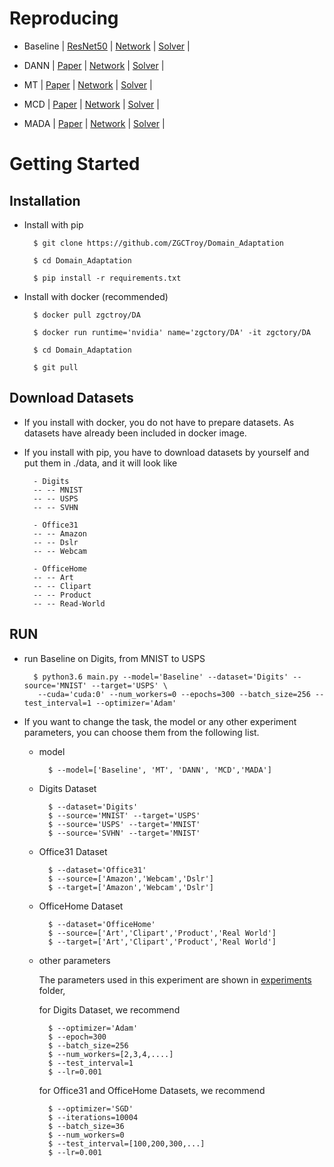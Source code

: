 # Reproducing
* Baseline 
    | [ResNet50](http://openaccess.thecvf.com/content_cvpr_2016/html/He_Deep_Residual_Learning_CVPR_2016_paper.html)
    | [Network](https://github.com/ZGCTroy/Domain_Adaptation/tree/master/networks/Baseline.py) 
    | [Solver](https://github.com/ZGCTroy/Domain_Adaptation/tree/master/solvers/BaselineSolver.py)
    |
    
* DANN 
    | [Paper](http://www.jmlr.org/papers/volume17/15-239/15-239.pdf)
    | [Network](https://github.com/ZGCTroy/Domain_Adaptation/tree/master/networks/DANN.py)
    | [Solver](https://github.com/ZGCTroy/Domain_Adaptation/tree/master/solvers/DANNSolver.py)
    |


* MT
    | [Paper](https://arxiv.org/abs/1706.05208)
    | [Network](https://github.com/ZGCTroy/Domain_Adaptation/tree/master/networks/MT.py)
    | [Solver](https://github.com/ZGCTroy/Domain_Adaptation/tree/master/solvers/MTSolver.py)
    |
    

* MCD
    | [Paper](http://openaccess.thecvf.com/content_cvpr_2018/html/Saito_Maximum_Classifier_Discrepancy_CVPR_2018_paper.html)
    | [Network](https://github.com/ZGCTroy/Domain_Adaptation/tree/master/networks/MCD.py)
    | [Solver](https://github.com/ZGCTroy/Domain_Adaptation/tree/master/solvers/MCDSolver.py)
    |
    

* MADA
    | [Paper](https://www.aaai.org/ocs/index.php/AAAI/AAAI18/paper/viewPaper/17067)
    | [Network](https://github.com/ZGCTroy/Domain_Adaptation/tree/master/networks/MADA.py)
    | [Solver](https://github.com/ZGCTroy/Domain_Adaptation/tree/master/solvers/MADASolver.py)
    |
   
# Getting Started
## Installation

* Install with pip 
        
        $ git clone https://github.com/ZGCTroy/Domain_Adaptation
        
        $ cd Domain_Adaptation
        
        $ pip install -r requirements.txt
    
* Install with docker (recommended)

        $ docker pull zgctroy/DA
    
        $ docker run runtime='nvidia' name='zgctory/DA' -it zgctory/DA
        
        $ cd Domain_Adaptation
        
        $ git pull
  
    
## Download Datasets
* If you install with docker, you do not have to prepare datasets. As datasets have already been included in docker image.
 
* If you install with pip, you have to download datasets by yourself and put them in ./data, and it will look like
    
        - Digits
        -- -- MNIST
        -- -- USPS
        -- -- SVHN
        
        - Office31
        -- -- Amazon
        -- -- Dslr
        -- -- Webcam
        
        - OfficeHome
        -- -- Art
        -- -- Clipart
        -- -- Product
        -- -- Read-World

## RUN
* run Baseline on Digits, from MNIST to USPS

        $ python3.6 main.py --model='Baseline' --dataset='Digits' --source='MNIST' --target='USPS' \
         --cuda='cuda:0' --num_workers=0 --epochs=300 --batch_size=256 --test_interval=1 --optimizer='Adam'
         

* If you want to change the task, the model or any other experiment parameters, you can choose them from the following list.

    * model
    
            $ --model=['Baseline', 'MT', 'DANN', 'MCD','MADA']
    
    * Digits Dataset
    
            $ --dataset='Digits'
            $ --source='MNIST' --target='USPS'
            $ --source='USPS' --target='MNIST'
            $ --source='SVHN' --target='MNIST'
    
    * Office31 Dataset
            
            $ --dataset='Office31'
            $ --source=['Amazon','Webcam','Dslr']
            $ --target=['Amazon','Webcam','Dslr']
            
    * OfficeHome Dataset
            
            $ --dataset='OfficeHome'
            $ --source=['Art','Clipart','Product','Real World']
            $ --target=['Art','Clipart','Product','Real World']
           
    * other parameters
    
        The parameters used in this experiment are shown in [experiments](https://github.com/ZGCTroy/Domain_Adaptation/tree/master/experiments) folder,
        
        for Digits Dataset, we recommend 
        
            $ --optimizer='Adam'
            $ --epoch=300
            $ --batch_size=256
            $ --num_workers=[2,3,4,....]
            $ --test_interval=1
            $ --lr=0.001
            
        for Office31 and OfficeHome Datasets, we recommend
        
            $ --optimizer='SGD'
            $ --iterations=10004
            $ --batch_size=36
            $ --num_workers=0
            $ --test_interval=[100,200,300,...]
            $ --lr=0.001
    
